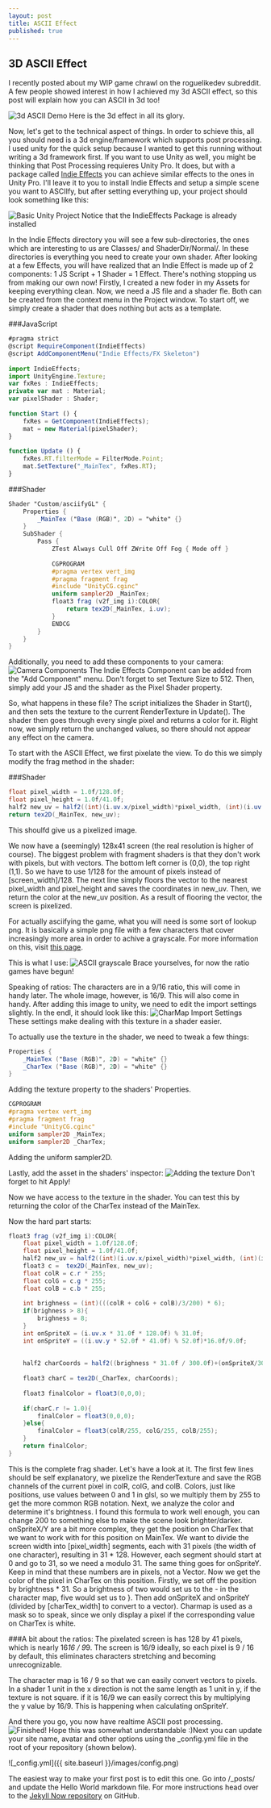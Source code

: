 ```yaml
---
layout: post
title: ASCII Effect
published: true
---
```


## 3D ASCII Effect
 
I recently posted about my WIP game chrawl on the roguelikedev subreddit. A few people showed interest in how I achieved my 3d ASCII effect, so this post will explain how you can ASCII in 3d too!
 
![3d ASCII Demo](http://i.imgur.com/Mm5OksT.gif)
Here is the 3d effect in all its glory.
 
Now, let's get to the technical aspect of things. In order to schieve this, all you should need is a 3d engine/framework which supports post processing. I used unity for the quick setup because I wanted to get this running without writing a 3d framework first. If you want to use Unity as well, you might be thinking that Post Processing requieres Unity Pro. It does, but with a package called [Indie Effects](http://forum.unity3d.com/threads/indieeffects-bringing-almost-aaa-quality-post-process-fx-to-unity-indie.198568/) you can achieve similar effects to the ones in Unity Pro. I'll leave it to you to install Indie Effects and setup a simple scene you want to ASCIIfy, but after setting everything up, your project should look something like this:
 
![Basic Unity Project](http://i.imgur.com/6zsevcC.png)
Notice that the IndieEffects Package is already installed
 
In the Indie Effects directory you will see a few sub-directories, the ones which are interesting to us are Classes/ and ShaderDir/Normal/. In these directories is everything you need to create your own shader. After looking at a few Effects, you will have realized that an Indie Effect is made up of 2 components: 1 JS Script + 1 Shader = 1 Effect. There's nothing stopping us from making our own now! Firstly, I created a new foder in my Assets for keeping everything clean. Now, we need a JS file and a shader fle. Both can be created from the context menu in the Project window. To start off, we simply create a shader that does nothing but acts as a template.
 
###JavaScript
```javascript
#pragma strict
@script RequireComponent(IndieEffects)
@script AddComponentMenu("Indie Effects/FX Skeleton")
 
import IndieEffects;
import UnityEngine.Texture;
var fxRes : IndieEffects;
private var mat : Material;
var pixelShader : Shader;
 
function Start () {
    fxRes = GetComponent(IndieEffects);
    mat = new Material(pixelShader);
}
 
function Update () {
    fxRes.RT.filterMode = FilterMode.Point;
    mat.SetTexture("_MainTex", fxRes.RT);
}
```
###Shader
```glsl
Shader "Custom/asciifyGL" {
    Properties {
        _MainTex ("Base (RGB)", 2D) = "white" {}
    }
    SubShader {
        Pass {
            ZTest Always Cull Off ZWrite Off Fog { Mode off }
           
            CGPROGRAM
            #pragma vertex vert_img
            #pragma fragment frag
            #include "UnityCG.cginc"
            uniform sampler2D _MainTex;
            float3 frag (v2f_img i):COLOR{
                return tex2D(_MainTex, i.uv);
            }
            ENDCG
        }
    }
}
```
 
Additionally, you need to add these components to your camera:
![Camera Components](http://i.imgur.com/CAzWNkf.png)
The Indie Effects Component can be added from the "Add Component" menu. Don't forget to set Texture Size to 512. Then, simply add your JS and the shader as the Pixel Shader property.
 
So, what happens in these file? The script initializes the Shader in Start(), and then sets the texture to the current RenderTexture in Update(). The shader then goes through every single pixel and returns a color for it. Right now, we simply return the unchanged values, so there should not appear any effect on the camera. 
 
To start with the ASCII Effect, we first pixelate the view. To do this we simply modify  the frag method in the shader:
 
###Shader
```glsl
float pixel_width = 1.0f/128.0f;
float pixel_height = 1.0f/41.0f;
half2 new_uv = half2((int)(i.uv.x/pixel_width)*pixel_width, (int)(i.uv.y/pixel_height)*pixel_height);
return tex2D(_MainTex, new_uv);
```
This shoulfd give us a pixelized image.
 
We now have a (seemingly) 128x41 screen (the real resolution is higher of course). The biggest problem with fragment shaders is that they don't work with pixels, but with vectors. The bottom left corner is (0,0), the top right (1,1). So we have to use 1/128 for the amount of pixels instead of [screen_width]/128. The next line simply floors the vector to the nearest pixel_width and pixel_height and saves the coordinates in new_uv. Then, we return the color at the new_uv position. As a result of flooring the vector, the screen is pixelized.
 
For actually asciifying the game, what you will need is some sort of lookup png. It is basically a simple png file with a few characters that cover increasingly more area in order to achive a grayscale. For more information on this, visit [this page](http://paulbourke.net/dataformats/asciiart/). 
 
This is what I use:
![ASCII grayscale](http://i.imgur.com/ScbSP70.png)
Brace yourselves, for now the ratio games have begun!
 
Speaking of ratios:
The characters are in a 9/16 ratio, this will come in handy later. The whole image, however, is 16/9. This will also come in handy. After adding this image to unity, we need to edit the import settings slightly. In the endl, it should look like this:
![CharMap Import Settings](http://i.imgur.com/q9hxqaL.png)
These settings make dealing with this texture in a shader easier.
 
To actually use the texture in the shader, we need to tweak a few things:
```glsl
Properties {
    _MainTex ("Base (RGB)", 2D) = "white" {}
    _CharTex ("Base (RGB)", 2D) = "white" {}
}
```
Adding the texture property to the shaders' Properties.
 
```glsl
CGPROGRAM
#pragma vertex vert_img
#pragma fragment frag
#include "UnityCG.cginc"
uniform sampler2D _MainTex;
uniform sampler2D _CharTex;
```
Adding the uniform sampler2D.
 
Lastly, add the asset in the shaders' inspector:
![Adding the texture](http://i.imgur.com/RjxiYIc.png)
Don't forget to hit Apply!
 
Now we have access to the texture in the shader.
You can test this by returning the color of the CharTex instead of the MainTex.
 
Now the hard part starts:
 
```glsl
float3 frag (v2f_img i):COLOR{
    float pixel_width = 1.0f/128.0f;
    float pixel_height = 1.0f/41.0f;
    half2 new_uv = half2((int)(i.uv.x/pixel_width)*pixel_width, (int)(i.uv.y/pixel_height)*pixel_height);
    float3 c =  tex2D(_MainTex, new_uv);
    float colR = c.r * 255;
    float colG = c.g * 255;
    float colB = c.b * 255;
                
    int brighness = (int)(((colR + colG + colB)/3/200) * 6);
    if(brighness > 8){
        brighness = 8;
    }
    int onSpriteX = (i.uv.x * 31.0f * 128.0f) % 31.0f;
    int onSpriteY = ((i.uv.y * 52.0f * 41.0f) % 52.0f)*16.0f/9.0f;
            
            
    half2 charCoords = half2((brighness * 31.0f / 300.0f)+(onSpriteX/300.0f),(onSpriteY / 300.0f));
        
    float3 charC = tex2D(_CharTex, charCoords);
                
    float3 finalColor = float3(0,0,0);
            
    if(charC.r != 1.0){
        finalColor = float3(0,0,0);
    }else{
        finalColor = float3(colR/255, colG/255, colB/255);
    }
    return finalColor;
}
```
This is the complete frag shader. Let's have a look at it.
The first few lines should be self explanatory, we pixelize the RenderTexture and save the RGB channels of the current pixel in colR, colG, and colB. Colors, just like positions, use values between 0 and 1 in glsl, so we multiply them by 255 to get the more common RGB notation. Next, we analyze the color and determine it's brightness. I found this formula to work well enough, you can change 200 to something else to make the scene look brighter/darker. onSpriteX/Y are a bit more complex, they get the position on CharTex that we want to work with for this position on MainTex. We want to divide the screen width into [pixel_width] segments, each with 31 pixels (the width of one character), resulting in 31 * 128. However, each segment should start at 0 and go to 31, so we need a modulo 31. The same thing goes for onSpriteY. Keep in mind that these numbers are in pixels, not a Vector. Now we get the color of the pixel in CharTex on this position. Firstly, we set off the position by brightness * 31. So a brightness of two would set us to the - in the character map, five would set us to }. Then add onSpriteX and onSpriteY (divided by [charTex_width] to convert to a vector).
Charmap is used as a mask so to speak, since we only display a pixel if the corresponding value on CharTex is white. 
 
###A bit about the ratios:
The pixelated screen is has 128 by 41 pixels, which is nearly 16*16 / 9*9.
The screen is 16/9 ideally, so each pixel is 9 / 16 by default, this eliminates characters stretching and becoming unrecognizable.
 
The character map is 16 / 9 so that we can easily convert vectors to pixels. In a shader 1 unit in the x direction is not the same length as 1 unit in y, if the texture is not square. if it is 16/9 we can easily correct this by multiplying the y value by 16/9. This is happening when calculating onSpriteY.
 
And there you go, you now have realtime ASCII post processing.
![Finished!](http://i.imgur.com/dLZVgky.png)
Hope this was somewhat understandable :)Next you can update your site name, avatar and other options using the _config.yml file in the root of your repository (shown below).

![_config.yml]({{ site.baseurl }}/images/config.png)

The easiest way to make your first post is to edit this one. Go into /_posts/ and update the Hello World markdown file. For more instructions head over to the [Jekyll Now repository](https://github.com/barryclark/jekyll-now) on GitHub.
